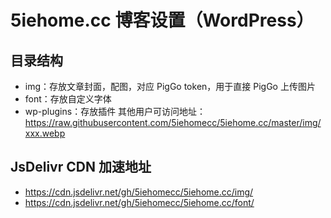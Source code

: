 # 5iehome.cc 博客设置（WordPress）
## 目录结构
- img：存放文章封面，配图，对应 PigGo token，用于直接 PigGo 上传图片
- font：存放自定义字体
- wp-plugins：存放插件
其他用户可访问地址：https://raw.githubusercontent.com/5iehomecc/5iehome.cc/master/img/xxx.webp
## JsDelivr CDN 加速地址
- https://cdn.jsdelivr.net/gh/5iehomecc/5iehome.cc/img/
- https://cdn.jsdelivr.net/gh/5iehomecc/5iehome.cc/font/

